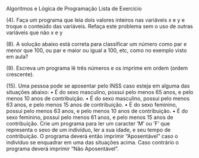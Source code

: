 Algoritmos e Lógica de Programação
Lista de Exercício


(4). Faça um programa que leia dois valores inteiros nas variáveis x e y e troque o conteúdo
das variáveis. Refaça este problema sem o uso de outras variáveis que não x e y


(8). A solução abaixo está correta para classificar um número como par e menor que 100, ou
par e maior ou igual a 100, etc, como no exemplo visto em aula?


(9). Escreva um programa lê três números e os imprime em ordem (ordem crescente).


(15). Uma pessoa pode se aposentar pelo INSS caso esteja em alguma das situações abaixo:
• É do sexo masculino, possui pelo menos 65 anos, e pelo menos 10 anos de contribuição.
• É do sexo masculino, possui pelo menos 63 anos, e pelo menos 15 anos de contribuição.
• É do sexo feminino, possui pelo menos 63 anos, e pelo menos 10 anos de contribuição.
• É do sexo feminino, possui pelo menos 61 anos, e pelo menos 15 anos de contribuição.
Crie um programa para ler um caracter ’M’ ou ’F’ que representa o sexo de um indivíduo,
ler a sua idade, e seu tempo de contribuição. O programa deverá então imprimir “Aposentável” caso o indivíduo se enquadrar em uma das situações acima. Caso contrário o
programa deverá imprimir “Não Aposentável”.
